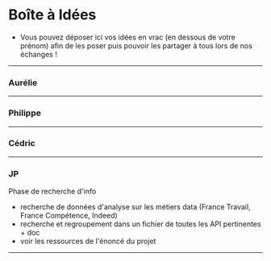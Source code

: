 # Boîte à Idées

- Vous pouvez déposer ici vos idées en vrac (en dessous de votre prénom) afin de les poser puis pouvoir les partager à tous lors de nos échanges !

---
### Aurélie


---
### Philippe


---
### Cédric


---
### JP
Phase de recherche d'info
-  recherche de données d'analyse sur les métiers data (France Travail, France Compétence, Indeed)
-  recherche et regroupement dans un fichier de toutes les API pertinentes + doc
-  voir les ressources de l'énoncé du projet

---
